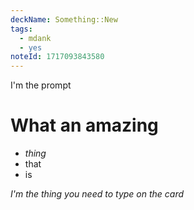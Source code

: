 ```yaml
---
deckName: Something::New
tags:
  - mdank
  - yes
noteId: 1717093843580
---
```


I'm the prompt

# What an amazing

- _thing_
- that
- is

_I'm the thing you need to type on the card_
